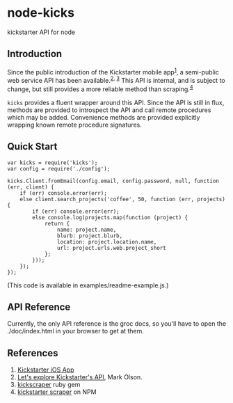 node-kicks
==========

kickstarter API for node

## Introduction
Since the public introduction of the Kickstarter mobile
app<sup>[1][iosapp]</sup>, a semi-public web service API has been
available.<sup>[2][explore-api], [3][gem-ks]</sup> This API is internal, and is
subject to change, but still provides a more reliable method than
scraping.<sup>[4][npm-ks]</sup>

`kicks` provides a fluent wrapper around this API. Since the API is still in
flux, methods are provided to introspect the API and call remote procedures
which may be added. Convenience methods are provided explicitly wrapping
known remote procedure signatures.

## Quick Start

	var kicks = require('kicks');
	var config = require('./config');

	kicks.Client.fromEmail(config.email, config.password, null, function (err, client) {
		if (err) console.error(err);
		else client.search_projects('coffee', 50, function (err, projects) {
			if (err) console.error(err);
			else console.log(projects.map(function (project) {
				return {
					name: project.name,
					blurb: project.blurb,
					location: project.location.name,
					url: project.urls.web.project_short
				};
			}));
		});
	});

(This code is available in examples/readme-example.js.)
	
## API Reference
Currently, the only API reference is the groc docs, so you'll have to open
the ./doc/index.html in your browser to get at them.

## References
1. [Kickstarter iOS App][iosapp]
2. [Let's explore Kickstarter's API][explore-api], Mark Olson.
3. [kickscraper][gem-ks] ruby gem
4. [kickstarter scraper][npm-ks] on NPM


[iosapp]: http://www.kickstarter.com/mobile
[npm-ks]: https://npmjs.org/kickstarter
[gem-ks]: https://github.com/markolson/kickscraper
[explore-api]: http://syntaxi.net/2013/03/24/let-s-explore-kickstarter-s-api/